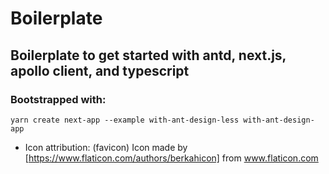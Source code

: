 # Boilerplate

## Boilerplate to get started with antd, next.js, apollo client, and typescript

### Bootstrapped with:

```
yarn create next-app --example with-ant-design-less with-ant-design-app
```

- Icon attribution: (favicon) Icon made by [https://www.flaticon.com/authors/berkahicon] from www.flaticon.com
